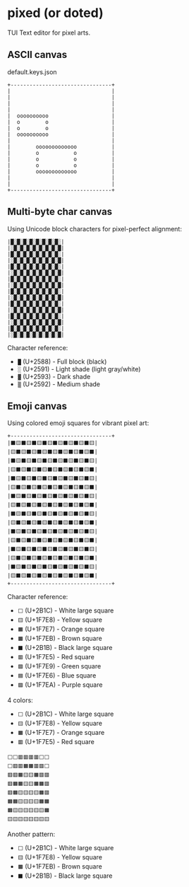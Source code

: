 # pixed (or doted)

TUI Text editor for pixel arts.

ASCII canvas
------------

default.keys.json

```
+--------------------------------+
|                                |
|                                |
|                                |
|                                |
|  oooooooooo                    |
|  o        o                    |
|  o        o                    |
|  oooooooooo                    |
|                                |
|        ooooooooooooo           |
|        o           o           |
|        o           o           |
|        o           o           |
|        ooooooooooooo           |
|                                |
|                                |
+--------------------------------+
```

Multi-byte char canvas
----------------------

Using Unicode block characters for pixel-perfect alignment:

```
|█░█░█░█░█░█░█░█░|
|░█░█░█░█░█░█░█░█|
|█░█░█░█░█░█░█░█░|
|░█░█░█░█░█░█░█░█|
|█░█░█░█░█░█░█░█░|
|░█░█░█░█░█░█░█░█|
|█░█░█░█░█░█░█░█░|
|░█░█░█░█░█░█░█░█|
|█░█░█░█░█░█░█░█░|
|░█░█░█░█░█░█░█░█|
|█░█░█░█░█░█░█░█░|
|░█░█░█░█░█░█░█░█|
|█░█░█░█░█░█░█░█░|
|░█░█░█░█░█░█░█░█|
|█░█░█░█░█░█░█░█░|
|░█░█░█░█░█░█░█░█|
```

Character reference:
- `█` (U+2588) - Full block (black)
- `░` (U+2591) - Light shade (light gray/white)
- `▓` (U+2593) - Dark shade 
- `▒` (U+2592) - Medium shade


Emoji canvas
------------

Using colored emoji squares for vibrant pixel art:

```
+--------------------------------+
|⬛🟨⬛🟨⬛🟨⬛🟨⬛🟨⬛🟨⬛🟨⬛🟨|
|🟨⬛🟨⬛🟨⬛🟨⬛🟨⬛🟨⬛🟨⬛🟨⬛|
|⬛🟨⬛🟨⬛🟨⬛🟨⬛🟨⬛🟨⬛🟨⬛🟨|
|🟨⬛🟨⬛🟨⬛🟨⬛🟨⬛🟨⬛🟨⬛🟨⬛|
|⬛🟨⬛🟨⬛🟨⬛🟨⬛🟨⬛🟨⬛🟨⬛🟨|
|🟨⬛🟨⬛🟨⬛🟨⬛🟨⬛🟨⬛🟨⬛🟨⬛|
|⬛🟨⬛🟨⬛🟨⬛🟨⬛🟨⬛🟨⬛🟨⬛🟨|
|🟨⬛🟨⬛🟨⬛🟨⬛🟨⬛🟨⬛🟨⬛🟨⬛|
|⬛🟨⬛🟨⬛🟨⬛🟨⬛🟨⬛🟨⬛🟨⬛🟨|
|🟨⬛🟨⬛🟨⬛🟨⬛🟨⬛🟨⬛🟨⬛🟨⬛|
|⬛🟨⬛🟨⬛🟨⬛🟨⬛🟨⬛🟨⬛🟨⬛🟨|
|🟨⬛🟨⬛🟨⬛🟨⬛🟨⬛🟨⬛🟨⬛🟨⬛|
|⬛🟨⬛🟨⬛🟨⬛🟨⬛🟨⬛🟨⬛🟨⬛🟨|
|🟨⬛🟨⬛🟨⬛🟨⬛🟨⬛🟨⬛🟨⬛🟨⬛|
|⬛🟨⬛🟨⬛🟨⬛🟨⬛🟨⬛🟨⬛🟨⬛🟨|
|🟨⬛🟨⬛🟨⬛🟨⬛🟨⬛🟨⬛🟨⬛🟨⬛|
+--------------------------------+
```

Character reference:
- `⬜` (U+2B1C) - White large square
- `🟨` (U+1F7E8) - Yellow square
- `🟧` (U+1F7E7) - Orange square
- `🟫` (U+1F7EB) - Brown square
- `⬛` (U+2B1B) - Black large square
- `🟥` (U+1F7E5) - Red square
- `🟩` (U+1F7E9) - Green square
- `🟦` (U+1F7E6) - Blue square
- `🟪` (U+1F7EA) - Purple square

4 colors:
- `⬜` (U+2B1C) - White large square
- `🟨` (U+1F7E8) - Yellow square
- `🟧` (U+1F7E7) - Orange square
- `🟥` (U+1F7E5) - Red square

```
⬜⬜🟥🟥🟥🟥⬜⬜
⬜🟥🟥🟧🟧🟥🟥⬜
🟥🟥🟧🟨🟨🟧🟥🟥
🟥🟧🟧🟨🟨🟧🟧🟥
🟥🟧🟨🟨🟨🟨🟧🟥
🟧🟧🟨🟨🟨🟨🟧🟧
🟧🟨🟨🟨🟨🟨🟨🟧
🟨🟨🟨🟨🟨🟨🟨🟨
```


Another pattern:
- `⬜` (U+2B1C) - White large square
- `🟨` (U+1F7E8) - Yellow square
- `🟫` (U+1F7EB) - Brown square
- `⬛` (U+2B1B) - Black large square
